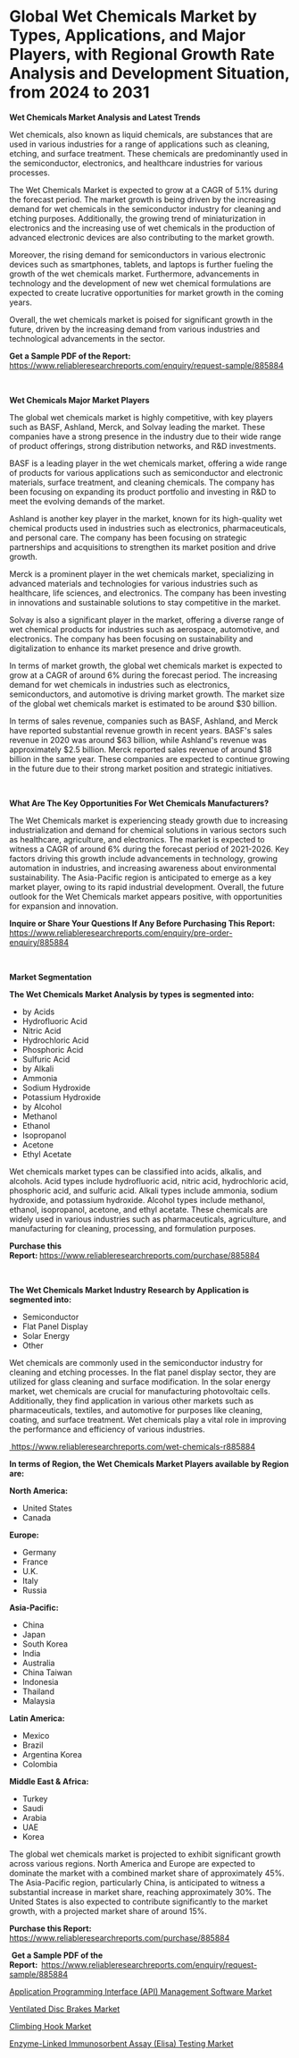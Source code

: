 <p><h1>Global Wet Chemicals Market by Types, Applications, and Major Players, with Regional Growth Rate Analysis and Development Situation, from 2024 to 2031</h1></p><p><strong>Wet Chemicals Market Analysis and Latest Trends</strong></p>
<p><p>Wet chemicals, also known as liquid chemicals, are substances that are used in various industries for a range of applications such as cleaning, etching, and surface treatment. These chemicals are predominantly used in the semiconductor, electronics, and healthcare industries for various processes.</p><p>The Wet Chemicals Market is expected to grow at a CAGR of 5.1% during the forecast period. The market growth is being driven by the increasing demand for wet chemicals in the semiconductor industry for cleaning and etching purposes. Additionally, the growing trend of miniaturization in electronics and the increasing use of wet chemicals in the production of advanced electronic devices are also contributing to the market growth.</p><p>Moreover, the rising demand for semiconductors in various electronic devices such as smartphones, tablets, and laptops is further fueling the growth of the wet chemicals market. Furthermore, advancements in technology and the development of new wet chemical formulations are expected to create lucrative opportunities for market growth in the coming years.</p><p>Overall, the wet chemicals market is poised for significant growth in the future, driven by the increasing demand from various industries and technological advancements in the sector.</p></p>
<p><strong>Get a Sample PDF of the Report:&nbsp;</strong> <a href="https://www.reliableresearchreports.com/enquiry/request-sample/885884">https://www.reliableresearchreports.com/enquiry/request-sample/885884</a></p>
<p>&nbsp;</p>
<p><strong>Wet Chemicals Major Market Players</strong></p>
<p><p>The global wet chemicals market is highly competitive, with key players such as BASF, Ashland, Merck, and Solvay leading the market. These companies have a strong presence in the industry due to their wide range of product offerings, strong distribution networks, and R&D investments.</p><p>BASF is a leading player in the wet chemicals market, offering a wide range of products for various applications such as semiconductor and electronic materials, surface treatment, and cleaning chemicals. The company has been focusing on expanding its product portfolio and investing in R&D to meet the evolving demands of the market.</p><p>Ashland is another key player in the market, known for its high-quality wet chemical products used in industries such as electronics, pharmaceuticals, and personal care. The company has been focusing on strategic partnerships and acquisitions to strengthen its market position and drive growth.</p><p>Merck is a prominent player in the wet chemicals market, specializing in advanced materials and technologies for various industries such as healthcare, life sciences, and electronics. The company has been investing in innovations and sustainable solutions to stay competitive in the market.</p><p>Solvay is also a significant player in the market, offering a diverse range of wet chemical products for industries such as aerospace, automotive, and electronics. The company has been focusing on sustainability and digitalization to enhance its market presence and drive growth.</p><p>In terms of market growth, the global wet chemicals market is expected to grow at a CAGR of around 6% during the forecast period. The increasing demand for wet chemicals in industries such as electronics, semiconductors, and automotive is driving market growth. The market size of the global wet chemicals market is estimated to be around $30 billion.</p><p>In terms of sales revenue, companies such as BASF, Ashland, and Merck have reported substantial revenue growth in recent years. BASF's sales revenue in 2020 was around $63 billion, while Ashland's revenue was approximately $2.5 billion. Merck reported sales revenue of around $18 billion in the same year. These companies are expected to continue growing in the future due to their strong market position and strategic initiatives.</p></p>
<p>&nbsp;</p>
<p><strong>What Are The Key Opportunities For Wet Chemicals Manufacturers?</strong></p>
<p><p>The Wet Chemicals market is experiencing steady growth due to increasing industrialization and demand for chemical solutions in various sectors such as healthcare, agriculture, and electronics. The market is expected to witness a CAGR of around 6% during the forecast period of 2021-2026. Key factors driving this growth include advancements in technology, growing automation in industries, and increasing awareness about environmental sustainability. The Asia-Pacific region is anticipated to emerge as a key market player, owing to its rapid industrial development. Overall, the future outlook for the Wet Chemicals market appears positive, with opportunities for expansion and innovation.</p></p>
<p><strong>Inquire or Share Your Questions If Any Before Purchasing This Report:</strong> <a href="https://www.reliableresearchreports.com/enquiry/pre-order-enquiry/885884">https://www.reliableresearchreports.com/enquiry/pre-order-enquiry/885884</a></p>
<p>&nbsp;</p>
<p><strong>Market Segmentation</strong></p>
<p><strong>The Wet Chemicals Market Analysis by types is segmented into:</strong></p>
<p><ul><li>by Acids</li><li>Hydrofluoric Acid</li><li>Nitric Acid</li><li>Hydrochloric Acid</li><li>Phosphoric Acid</li><li>Sulfuric Acid</li><li>by Alkali</li><li>Ammonia</li><li>Sodium Hydroxide</li><li>Potassium Hydroxide</li><li>by Alcohol</li><li>Methanol</li><li>Ethanol</li><li>Isopropanol</li><li>Acetone</li><li>Ethyl Acetate</li></ul></p>
<p><p>Wet chemicals market types can be classified into acids, alkalis, and alcohols. Acid types include hydrofluoric acid, nitric acid, hydrochloric acid, phosphoric acid, and sulfuric acid. Alkali types include ammonia, sodium hydroxide, and potassium hydroxide. Alcohol types include methanol, ethanol, isopropanol, acetone, and ethyl acetate. These chemicals are widely used in various industries such as pharmaceuticals, agriculture, and manufacturing for cleaning, processing, and formulation purposes.</p></p>
<p><strong>Purchase this Report:&nbsp;</strong><a href="https://www.reliableresearchreports.com/purchase/885884">https://www.reliableresearchreports.com/purchase/885884</a></p>
<p>&nbsp;</p>
<p><strong>The Wet Chemicals Market Industry Research by Application is segmented into:</strong></p>
<p><ul><li>Semiconductor</li><li>Flat Panel Display</li><li>Solar Energy</li><li>Other</li></ul></p>
<p><p>Wet chemicals are commonly used in the semiconductor industry for cleaning and etching processes. In the flat panel display sector, they are utilized for glass cleaning and surface modification. In the solar energy market, wet chemicals are crucial for manufacturing photovoltaic cells. Additionally, they find application in various other markets such as pharmaceuticals, textiles, and automotive for purposes like cleaning, coating, and surface treatment. Wet chemicals play a vital role in improving the performance and efficiency of various industries.</p></p>
<p><a href="https://www.reliableresearchreports.com/wet-chemicals-r885884">&nbsp;https://www.reliableresearchreports.com/wet-chemicals-r885884</a></p>
<p><strong>In terms of Region, the Wet Chemicals Market Players available by Region are:</strong></p>
<p>
    <p> <strong> North America: </strong>
        <ul>
            <li>United States</li>
            <li>Canada</li>
        </ul>
        </p> 
    <p> <strong> Europe: </strong>
        <ul>
            <li>Germany</li>
            <li>France</li>
            <li>U.K.</li>
            <li>Italy</li>
            <li>Russia</li>
        </ul>
        </p> 
    <p> <strong> Asia-Pacific: </strong>
        <ul>
            <li>China</li>
            <li>Japan</li>
            <li>South Korea</li>
            <li>India</li>
            <li>Australia</li>
            <li>China Taiwan</li>
            <li>Indonesia</li>
            <li>Thailand</li>
            <li>Malaysia</li>
        </ul>
        </p> 
    <p> <strong> Latin America: </strong>
        <ul>
            <li>Mexico</li>
            <li>Brazil</li>
            <li>Argentina Korea</li>
            <li>Colombia</li>
        </ul>
        </p> 
    <p> <strong> Middle East & Africa: </strong>
        <ul>
            <li>Turkey</li>
            <li>Saudi</li>
            <li>Arabia</li>
            <li>UAE</li>
            <li>Korea</li>
        </ul>
    </p>
    </p>
<p><p>The global wet chemicals market is projected to exhibit significant growth across various regions. North America and Europe are expected to dominate the market with a combined market share of approximately 45%. The Asia-Pacific region, particularly China, is anticipated to witness a substantial increase in market share, reaching approximately 30%. The United States is also expected to contribute significantly to the market growth, with a projected market share of around 15%.</p></p>
<p><strong>Purchase this Report: </strong><a href="https://www.reliableresearchreports.com/purchase/885884">https://www.reliableresearchreports.com/purchase/885884</a></p>
<p>&nbsp;<strong>Get a Sample PDF of the Report:&nbsp;&nbsp;</strong><a href="https://www.reliableresearchreports.com/enquiry/request-sample/885884">https://www.reliableresearchreports.com/enquiry/request-sample/885884</a></p>
<p><strong></strong></p>
<p><p><a href="https://github.com/susanjprice2023/Market-Research-Report-List-2/blob/main/application-programming-interface-api-management-software-market.md">Application Programming Interface (API) Management Software Market</a></p><p><a href="https://www.linkedin.com/pulse/global-ventilated-disc-brakes-market-trends-insights-growth-mzlwc">Ventilated Disc Brakes Market</a></p><p><a href="https://www.linkedin.com/pulse/future-trends-global-climbing-hook-market-insights-analysis-htjlc">Climbing Hook Market</a></p><p><a href="https://github.com/dmmanir420/Market-Research-Report-List-1/blob/main/enzyme-linked-immunosorbent-assay-elisa-testing-market.md">Enzyme-Linked Immunosorbent Assay (Elisa) Testing Market</a></p></p>